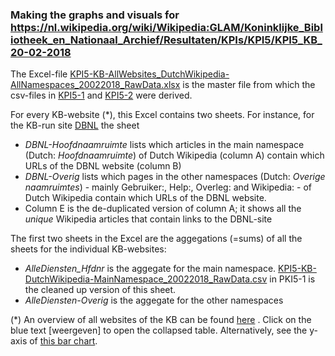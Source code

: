 ### Making the graphs and visuals for https://nl.wikipedia.org/wiki/Wikipedia:GLAM/Koninklijke_Bibliotheek_en_Nationaal_Archief/Resultaten/KPIs/KPI5/KPI5_KB_20-02-2018


The Excel-file [KPI5-KB-AllWebsites_DutchWikipedia-AllNamespaces_20022018_RawData.xlsx](KPI5-KB-AllWebsites_DutchWikipedia-AllNamespaces_20022018_RawData.xlsx) is the master file from which the csv-files in [KPI5-1](KPI5-1) and [KPI5-2](KPI5-2) were derived.

For every KB-website (*), this Excel contains two sheets. For instance, for the KB-run site [DBNL](http://www.dbnl.org/) the sheet
* _DBNL-Hoofdnaamruimte_ lists which articles in the main namespace (Dutch: _Hoofdnaamruimte_) of Dutch Wikipedia (column A) contain which URLs of the DBNL website (column B)
* _DBNL-Overig_ lists which pages in the other namespaces (Dutch: _Overige naamruimtes_) - mainly Gebruiker:, Help:, Overleg: and Wikipedia: - of Dutch Wikipedia contain which URLs of the DBNL website.
* Column E is the de-duplicated version of column A; it shows all the _unique_ Wikipedia articles  that contain links to the DBNL-site

The first two sheets in the Excel are the aggegations (=sums) of all the sheets for the individual KB-websites: 
* _AlleDiensten_Hfdnr_ is the aggegate for the main namespace.  [KPI5-KB-DutchWikipedia-MainNamespace_20022018_RawData.csv](KPI5-1/KPI5-KB-DutchWikipedia-MainNamespace_20022018_RawData.csv) in PKI5-1 is the cleaned up version of this sheet.
* _AlleDiensten-Overig_ is the aggegate for the other namespaces

(*) An overview of all websites of the KB can be found [here](https://nl.wikipedia.org/wiki/Wikipedia:GLAM/Koninklijke_Bibliotheek_en_Nationaal_Archief/Resultaten/KPIs/KPI5/KPI5_KB_20-02-2018#Tabelweergave) . Click on the blue text [weergeven] to open the collapsed table. Alternatively, see the y-axis of [this bar chart](KPI5-2/KPI5-Plot2.png).

